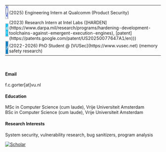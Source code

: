 
<table style="border-collapse: collapse; border: none; padding: 0; margin: 0;">
  <tr>
    <td style="border: none; padding: 0; vertical-align: middle; padding-right: 6px;">
      <img src="./static/assets/img/QCOM.png" width="40" height="40" style="border: 2px solid #ccc;">
    </td>
    <td style="border: none; padding: 0; vertical-align: middle;">
      (2025) Engineering Intern at Qualcomm (Product Security)
    </td>
  </tr>  
  <tr>
    <td style="border: none; padding: 0; vertical-align: middle; padding-right: 6px;">
      <img src="./static/assets/img/intellabs.jpeg" width="40" height="40" style="border: 2px solid #ccc;">
    </td>
    <td style="border: none; padding: 0; vertical-align: middle;">
      (2023) Research Intern at Intel Labs ([HARDEN](https://www.darpa.mil/research/programs/hardening-development-toolchains-against-emergent-execution-engines), [patent](https://patents.google.com/patent/US20250077647A1/en)))
    </td>
  </tr>
    <tr>
    <td style="border: none; padding: 0; vertical-align: middle; padding-right: 6px;">
      <img src="./static/assets/img/VU_social_avatar_blauw.png" width="40" height="40" style="border: 2px solid #ccc;">
    </td>
    <td style="border: none; padding: 0; vertical-align: middle;">
      (2022-2026) PhD Student @ [VUSec](https://www.vusec.net) (memory safety research)
    </td>
  </tr>
</table>

<p>&nbsp;</p>

#### Email
f.c.gorter[at]vu.nl

#### Education
MSc in Computer Science (cum laude), Vrije Universiteit Amsterdam\
BSc in Computer Science (cum laude), Vrije Universiteit Amsterdam

#### Research Interests
System security, vulnerability research, bug sanitizers, program analysis

[![Scholar](https://img.shields.io/badge/Google_Scholar-4285F4?style=flat&logo=google-scholar&logoColor=white)](https://scholar.google.com/citations?user=Afy4QisAAAAJ)
